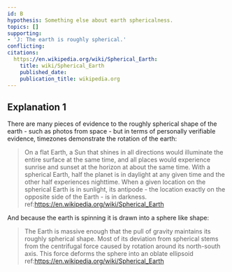 ```yaml
---
id: B
hypothesis: Something else about earth sphericalness.
topics: []
supporting:
- 'J: The earth is roughly spherical.'
conflicting:
citations:
  https://en.wikipedia.org/wiki/Spherical_Earth:
    title: wiki/Spherical_Earth
    published_date:
    publication_title: wikipedia.org
---
```

## Explanation 1

There are many pieces of evidence to the roughly spherical shape of the earth - such as photos from space - but in terms of personally verifiable evidence, timezones demonstrate the rotation of the earth:

> On a flat Earth, a Sun that shines in all directions would illuminate the entire surface at the same time, and all places would experience sunrise and sunset at the horizon at about the same time. With a spherical Earth, half the planet is in daylight at any given time and the other half experiences nighttime. When a given location on the spherical Earth is in sunlight, its antipode - the location exactly on the opposite side of the Earth - is in darkness.
> ref:https://en.wikipedia.org/wiki/Spherical_Earth

And because the earth is spinning it is drawn into a sphere like shape:

> The Earth is massive enough that the pull of gravity maintains its roughly spherical shape. Most of its deviation from spherical stems from the centrifugal force caused by rotation around its north-south axis. This force deforms the sphere into an oblate ellipsoid
> ref:https://en.wikipedia.org/wiki/Spherical_Earth
